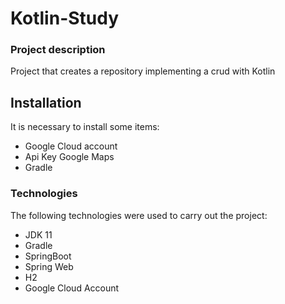 # Kotlin-Study


### Project description
Project that creates a repository implementing a crud with Kotlin

## Installation ##

It is necessary to install some items:
- Google Cloud account
- Api Key Google Maps
- Gradle

### Technologies

The following technologies were used to carry out the project:
- JDK 11
- Gradle
- SpringBoot
- Spring Web
- H2
- Google Cloud Account
